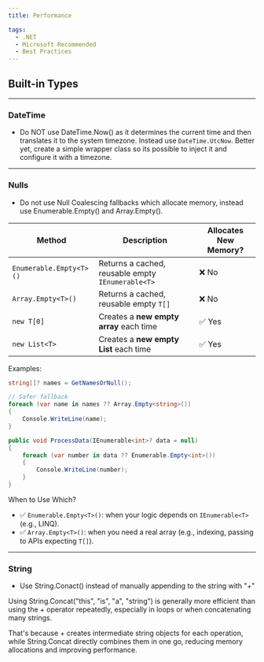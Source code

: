 ```yaml
---
title: Performance

tags:
  - .NET
  - Microsoft Recommended
  - Best Practices
---
```


## Built-in  Types
---

### DateTime

- Do NOT use DateTime.Now() as it determines the current time and then translates it to the system timezone. Instead use `DateTime.UtcNow`. Better yet, create a simple wrapper class so its possible to inject it and configure it with a timezone.

---

### Nulls

- Do not use Null Coalescing fallbacks which allocate memory, instead use Enumerable.Empty<T>() and Array.Empty<T>().

| Method                | Description                                                  | Allocates New Memory? |
|----------------------|--------------------------------------------------------------|------------------------|
| `Enumerable.Empty<T>()` | Returns a cached, reusable empty `IEnumerable<T>`          | ❌ No                  |
| `Array.Empty<T>()`      | Returns a cached, reusable empty `T[]`                     | ❌ No                  |
| `new T[0]`              | Creates a **new empty array** each time                    | ✅ Yes                 |
| `new List<T>`           | Creates a **new empty List** each time                     | ✅ Yes                 |

Examples:
```csharp
string[]? names = GetNamesOrNull();

// Safer fallback
foreach (var name in names ?? Array.Empty<string>())
{
    Console.WriteLine(name);
}
```


```csharp
public void ProcessData(IEnumerable<int>? data = null)
{
    foreach (var number in data ?? Enumerable.Empty<int>())
    {
        Console.WriteLine(number);
    }
}
```

When to Use Which?

- ✅ `Enumerable.Empty<T>()`: when your logic depends on `IEnumerable<T>` (e.g., LINQ).
- ✅ `Array.Empty<T>()`: when you need a real array (e.g., indexing, passing to APIs expecting `T[]`).


---

### String

- Use String.Conact() instead of manually appending to the string with "+"

Using String.Concat("this", "is", "a", "string") is generally more efficient than using the + operator repeatedly, especially in loops or when concatenating many strings.

That's because + creates intermediate string objects for each operation, while String.Concat directly combines them in one go, reducing memory allocations and improving performance.